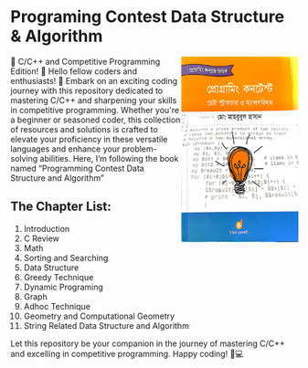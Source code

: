 # Programing Contest Data Structure & Algorithm
<img align="right" src="img/Cover.jpg" width="205" height="325" alt="image" />
🚀 C/C++ and Competitive Programming Edition! 🚀
Hello fellow coders and enthusiasts! 👋
Embark on an exciting coding journey with this repository dedicated to mastering C/C++ and sharpening your skills in competitive programming. Whether you're a beginner or seasoned coder, this collection of resources and solutions is crafted to elevate your proficiency in these versatile languages and enhance your problem-solving abilities.
Here, I’m following the book named “Programming Contest Data Structure and Algorithm”

## The Chapter List:

01. Introduction
02. C Review 
03. Math
04. Sorting and Searching
05. Data Structure
06. Greedy Technique
07. Dynamic Programing
08. Graph
09. Adhoc Technique
10. Geometry and Computational Geometry
11. String Related Data Structure and Algorithm

Let this repository be your companion in the journey of mastering C/C++ and excelling in competitive programming. Happy coding! 🚀💻
